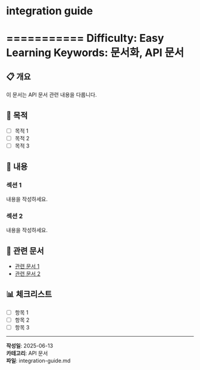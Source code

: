 # integration guide

===========
Difficulty: Easy  
Learning Keywords: 문서화, API 문서  
===========

## 📋 개요

이 문서는 API 문서 관련 내용을 다룹니다.

## 🎯 목적

- [ ] 목적 1
- [ ] 목적 2
- [ ] 목적 3

## 📖 내용

### 섹션 1

내용을 작성하세요.

### 섹션 2

내용을 작성하세요.

## 🔗 관련 문서

- [관련 문서 1](../01-planning/PRD.md)
- [관련 문서 2](../03-development/debug-process.md)

## 📊 체크리스트

- [ ] 항목 1
- [ ] 항목 2
- [ ] 항목 3

---

**작성일**: 2025-06-13  
**카테고리**: API 문서  
**파일**: integration-guide.md
